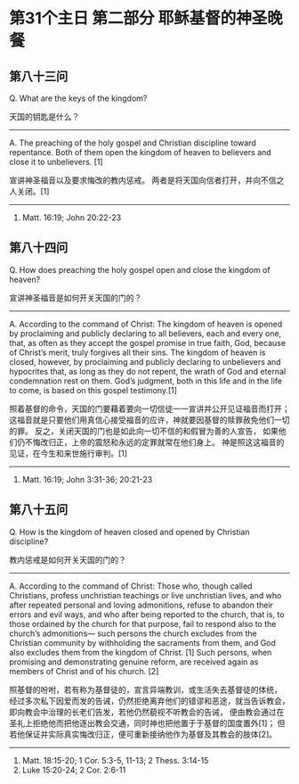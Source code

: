 # 第31个主日 第二部分 耶稣基督的神圣晚餐

## 第八十三问

Q. What are the keys of the kingdom?

天国的钥匙是什么？

---

A. The preaching of the holy gospel
and Christian discipline toward repentance.
Both of them
open the kingdom of heaven to believers
and close it to unbelievers. [1]

宣讲神圣福音以及要求悔改的教内惩戒。
两者是将天国向信者打开，并向不信之人关闭。[1]

---

1. Matt. 16:19; John 20:22-23

## 第八十四问

Q. How does preaching the holy gospel
open and close the kingdom of heaven?

宣讲神圣福音是如何开关天国的门的？

---

A. According to the command of Christ:
The kingdom of heaven is opened
by proclaiming and publicly declaring
to all believers, each and every one, that,
as often as they accept the gospel promise in true faith,
God, because of Christ’s merit,
truly forgives all their sins.
The kingdom of heaven is closed, however,
by proclaiming and publicly declaring
to unbelievers and hypocrites that,
as long as they do not repent,
the wrath of God and eternal condemnation
rest on them.
God’s judgment, both in this life and in the life to come,
is based on this gospel testimony.[1]

照着基督的命令，天国的门要藉着要向一切信徒一一宣讲并公开见证福音而打开；
这福音就是只要他们用真信心接受福音的应许，神就要因基督的赎罪赦免他们一切的罪。
反之，关闭天国的门也是如此向一切不信的和假冒为善的人宣告，
如果他们仍不悔改归正，上帝的震怒和永远的定罪就常在他们身上。
神是照这这福音的见证，在今生和来世施行审判。[1]

---

1. Matt. 16:19; John 3:31-36; 20:21-23

## 第八十五问

Q. How is the kingdom of heaven
closed and opened by Christian discipline?

教内惩戒是如何开关天国的门的？

---

A. According to the command of Christ:
Those who, though called Christians,
profess unchristian teachings or live unchristian lives,
and who after repeated personal and loving admonitions,
refuse to abandon their errors and evil ways,
and who after being reported to the church, that is,
to those ordained by the church for that purpose,
fail to respond also to the church’s admonitions—
such persons the church excludes
from the Christian community
by withholding the sacraments from them,
and God also excludes them from the kingdom of Christ. [1]
Such persons,
when promising and demonstrating genuine reform,
are received again
as members of Christ
and of his church. [2]

照基督的吩咐，若有称为基督徒的，宣言异端教训，或生活失去基督徒的体统，
经过多次私下因爱而发的告诫，仍然拒绝离弃他们的错谬和恶途，就当告诉教会，
即向教会中治理的长老们告发，若他仍然藐视不听教会的告诫，
便由教会通过在圣礼上拒绝他而把他逐出教会交通，同时神也把他置于于基督的国度置外[1]；
但若他保证并实际真实悔改归正，便可重新接纳他作为基督及其教会的肢体[2]。

---

1. Matt. 18:15-20; 1 Cor. 5:3-5, 11-13; 2 Thess. 3:14-15
2. Luke 15:20-24; 2 Cor. 2:6-11